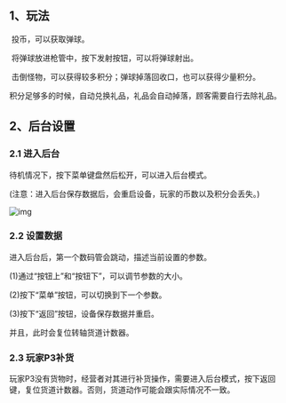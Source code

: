 ## 1、玩法

​	投币，可以获取弹球。

​	将弹球放进枪管中，按下发射按钮，可以将弹球射出。

​	击倒怪物，可以获得较多积分；弹球掉落回收口，也可以获得少量积分。

​	积分足够多的时候，自动兑换礼品，礼品会自动掉落，顾客需要自行去除礼品。

## 2、后台设置

### 2.1 进入后台

待机情况下，按下菜单键盘然后松开，可以进入后台模式。

(注意：进入后台保存数据后，会重启设备，玩家的币数以及积分会丢失。)

![img](wps1.png) 

### 2.2 设置数据

进入后台后，第一个数码管会跳动，描述当前设置的参数。

(1)通过“按钮上”和“按钮下”，可以调节参数的大小。

(2)按下“菜单”按钮，可以切换到下一个参数。

(3)按下“返回”按钮，设备保存数据并重启。

并且，此时会复位转轴货道计数器。

 

### 2.3 玩家P3补货

玩家P3没有货物时，经营者对其进行补货操作，需要进入后台模式，按下返回键，复位货道计数器。否则，货道动作可能会跟实际情况不一致。